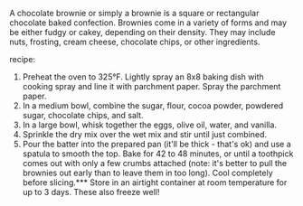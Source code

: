 A chocolate brownie or simply a brownie is a square or rectangular chocolate baked confection. Brownies come in a variety of forms and may be either fudgy or cakey, depending on their density. They may include nuts, frosting, cream cheese, chocolate chips, or other ingredients.

recipe:
1. Preheat the oven to 325°F. Lightly spray an 8x8 baking dish with cooking spray and line it with parchment paper. Spray the parchment paper.
2. In a medium bowl, combine the sugar, flour, cocoa powder, powdered sugar, chocolate chips, and salt.
3. In a large bowl, whisk together the eggs, olive oil, water, and vanilla.
4. Sprinkle the dry mix over the wet mix and stir until just combined.
5. Pour the batter into the prepared pan (it'll be thick - that's ok) and use a spatula to smooth the top. Bake for 42 to 48 minutes, or until a toothpick comes out with only a few crumbs attached (note: it's better to pull the brownies out early than to leave them in too long). Cool completely before slicing.*** Store in an airtight container at room temperature for up to 3 days. These also freeze well!